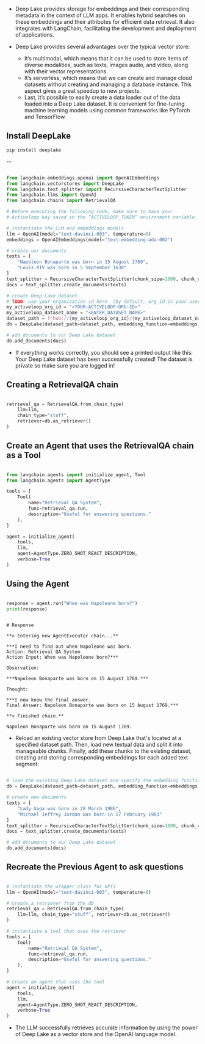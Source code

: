 - Deep Lake provides storage for embeddings and their corresponding metadata in the context of LLM apps. It enables hybrid searches on these embeddings and their attributes for efficient data retrieval. It also integrates with LangChain, facilitating the development and deployment of applications.

- Deep Lake provides several advantages over the typical vector store:

    - It’s multimodal, which means that it can be used to store items of diverse modalities, such as texts, images audio, and video, along with their vector representations. 
    - It’s serverless, which means that we can create and manage cloud datasets without creating and managing a   database instance. This aspect gives a great speedup to new projects.
    - Last, it’s possible to easily create a data loader out of the data loaded into a Deep Lake dataset. It is   convenient for fine-tuning machine learning models using common frameworks like PyTorch and TensorFlow.

## Install DeepLake

`pip install deeplake`

--

```python

from langchain.embeddings.openai import OpenAIEmbeddings
from langchain.vectorstores import DeepLake
from langchain.text_splitter import RecursiveCharacterTextSplitter
from langchain.llms import OpenAI
from langchain.chains import RetrievalQA

# Before executing the following code, make sure to have your
# Activeloop key saved in the “ACTIVELOOP_TOKEN” environment variable.

# instantiate the LLM and embeddings models
llm = OpenAI(model="text-davinci-003", temperature=0)
embeddings = OpenAIEmbeddings(model="text-embedding-ada-002")

# create our documents
texts = [
    "Napoleon Bonaparte was born in 15 August 1769",
    "Louis XIV was born in 5 September 1638"
]
text_splitter = RecursiveCharacterTextSplitter(chunk_size=1000, chunk_overlap=0)
docs = text_splitter.create_documents(texts)

# create Deep Lake dataset
# TODO: use your organization id here. (by default, org id is your username)
my_activeloop_org_id = "<YOUR-ACTIVELOOP-ORG-ID>" 
my_activeloop_dataset_name = "<ENTER_DATASET_NAME>"
dataset_path = f"hub://{my_activeloop_org_id}/{my_activeloop_dataset_name}"
db = DeepLake(dataset_path=dataset_path, embedding_function=embeddings)

# add documents to our Deep Lake dataset
db.add_documents(docs)

```

- If everything works correctly, you should see a printed output like this: Your Deep Lake dataset has been successfully created! The dataset is private so make sure you are logged in!

## Creating a RetrievalQA chain

```python

retrieval_qa = RetrievalQA.from_chain_type(
	llm=llm,
	chain_type="stuff",
	retriever=db.as_retriever()
)

```

## Create an Agent that uses the RetrievalQA chain as a Tool

```python

from langchain.agents import initialize_agent, Tool
from langchain.agents import AgentType

tools = [
    Tool(
        name="Retrieval QA System",
        func=retrieval_qa.run,
        description="Useful for answering questions."
    ),
]

agent = initialize_agent(
	tools,
	llm,
	agent=AgentType.ZERO_SHOT_REACT_DESCRIPTION,
	verbose=True
)

```

## Using the Agent

```python

response = agent.run("When was Napoleone born?")
print(response)

```

```MD

# Response

**> Entering new AgentExecutor chain...**

***I need to find out when Napoleone was born.
Action: Retrieval QA System
Action Input: When was Napoleone born?***

Observation:

***Napoleon Bonaparte was born on 15 August 1769.***

Thought:

***I now know the final answer.
Final Answer: Napoleon Bonaparte was born on 15 August 1769.***

**> Finished chain.**

Napoleon Bonaparte was born on 15 August 1769.

```

- Reload an existing vector store from Deep Lake that's located at a specified dataset path. Then, load new textual data and split it into manageable chunks. Finally, add these chunks to the existing dataset, creating and storing corresponding embeddings for each added text segment:

```python

# load the existing Deep Lake dataset and specify the embedding function
db = DeepLake(dataset_path=dataset_path, embedding_function=embeddings)

# create new documents
texts = [
    "Lady Gaga was born in 28 March 1986",
    "Michael Jeffrey Jordan was born in 17 February 1963"
]
text_splitter = RecursiveCharacterTextSplitter(chunk_size=1000, chunk_overlap=0)
docs = text_splitter.create_documents(texts)

# add documents to our Deep Lake dataset
db.add_documents(docs)

```

## Recreate the Previous Agent to ask questions

```python

# instantiate the wrapper class for GPT3
llm = OpenAI(model="text-davinci-003", temperature=0)

# create a retriever from the db
retrieval_qa = RetrievalQA.from_chain_type(
	llm=llm, chain_type="stuff", retriever=db.as_retriever()
)

# instantiate a tool that uses the retriever
tools = [
    Tool(
        name="Retrieval QA System",
        func=retrieval_qa.run,
        description="Useful for answering questions."
    ),
]

# create an agent that uses the tool
agent = initialize_agent(
	tools,
	llm,
	agent=AgentType.ZERO_SHOT_REACT_DESCRIPTION,
	verbose=True
)

```

- The LLM successfully retrieves accurate information by using the power of Deep Lake as a vector store and the OpenAI language model.